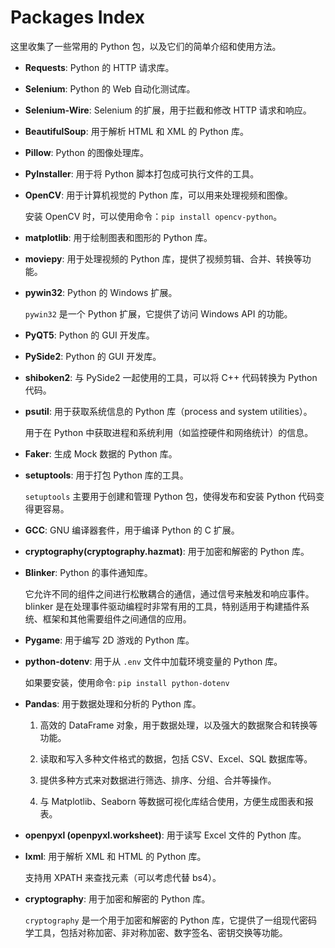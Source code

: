 # Packages Index

这里收集了一些常用的 Python 包，以及它们的简单介绍和使用方法。

- **Requests**: Python 的 HTTP 请求库。

- **Selenium**: Python 的 Web 自动化测试库。

- **Selenium-Wire**: Selenium 的扩展，用于拦截和修改 HTTP 请求和响应。

- **BeautifulSoup**: 用于解析 HTML 和 XML 的 Python 库。

- **Pillow**: Python 的图像处理库。

- **PyInstaller**: 用于将 Python 脚本打包成可执行文件的工具。

- **OpenCV**: 用于计算机视觉的 Python 库，可以用来处理视频和图像。

  安装 OpenCV 时，可以使用命令：`pip install opencv-python`。

- **matplotlib**: 用于绘制图表和图形的 Python 库。

- **moviepy**: 用于处理视频的 Python 库，提供了视频剪辑、合并、转换等功能。

- **pywin32**: Python 的 Windows 扩展。

  `pywin32` 是一个 Python 扩展，它提供了访问 Windows API 的功能。

- **PyQT5**: Python 的 GUI 开发库。

- **PySide2**: Python 的 GUI 开发库。

- **shiboken2**: 与 PySide2 一起使用的工具，可以将 C++ 代码转换为 Python 代码。

- **psutil**: 用于获取系统信息的 Python 库（process and system utilities）。

  用于在 Python 中获取进程和系统利用（如监控硬件和网络统计）的信息。

- **Faker**: 生成 Mock 数据的 Python 库。

- **setuptools**: 用于打包 Python 库的工具。

  `setuptools` 主要用于创建和管理 Python 包，使得发布和安装 Python 代码变得更容易。

- **GCC**: GNU 编译器套件，用于编译 Python 的 C 扩展。

- **cryptography(cryptography.hazmat)**: 用于加密和解密的 Python 库。

- **Blinker**: Python 的事件通知库。

  它允许不同的组件之间进行松散耦合的通信，通过信号来触发和响应事件。blinker 是在处理事件驱动编程时非常有用的工具，特别适用于构建插件系统、框架和其他需要组件之间通信的应用。

- **Pygame**: 用于编写 2D 游戏的 Python 库。

- **python-dotenv**: 用于从 `.env` 文件中加载环境变量的 Python 库。

  如果要安装，使用命令: `pip install python-dotenv`

- **Pandas**: 用于数据处理和分析的 Python 库。

  1. 高效的 DataFrame 对象，用于数据处理，以及强大的数据聚合和转换等功能。

  2. 读取和写入多种文件格式的数据，包括 CSV、Excel、SQL 数据库等。

  3. 提供多种方式来对数据进行筛选、排序、分组、合并等操作。

  4. 与 Matplotlib、Seaborn 等数据可视化库结合使用，方便生成图表和报表。

- **openpyxl (openpyxl.worksheet)**: 用于读写 Excel 文件的 Python 库。

- **lxml**: 用于解析 XML 和 HTML 的 Python 库。

  支持用 XPATH 来查找元素（可以考虑代替 bs4）。

- **cryptography**: 用于加密和解密的 Python 库。

  `cryptography` 是一个用于加密和解密的 Python 库，它提供了一组现代密码学工具，包括对称加密、非对称加密、数字签名、密钥交换等功能。
